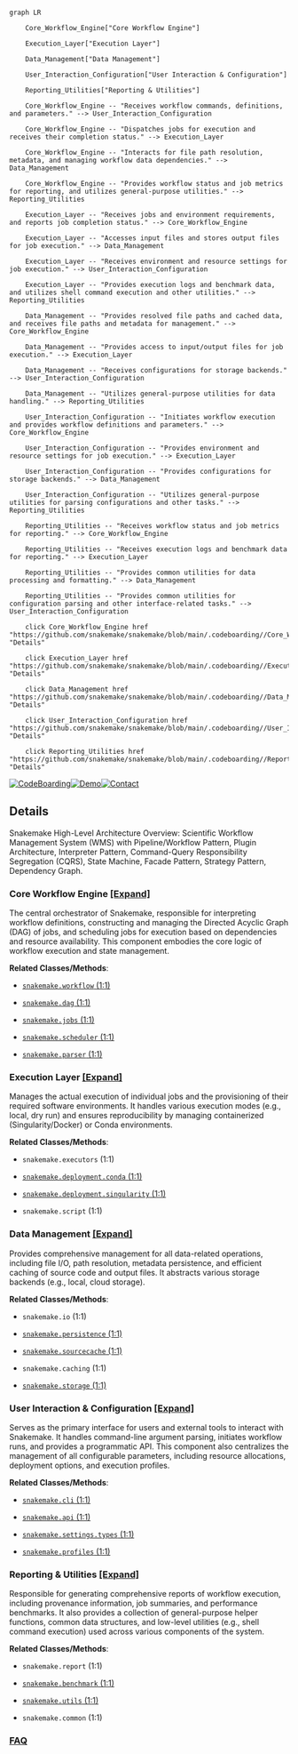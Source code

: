 ```mermaid

graph LR

    Core_Workflow_Engine["Core Workflow Engine"]

    Execution_Layer["Execution Layer"]

    Data_Management["Data Management"]

    User_Interaction_Configuration["User Interaction & Configuration"]

    Reporting_Utilities["Reporting & Utilities"]

    Core_Workflow_Engine -- "Receives workflow commands, definitions, and parameters." --> User_Interaction_Configuration

    Core_Workflow_Engine -- "Dispatches jobs for execution and receives their completion status." --> Execution_Layer

    Core_Workflow_Engine -- "Interacts for file path resolution, metadata, and managing workflow data dependencies." --> Data_Management

    Core_Workflow_Engine -- "Provides workflow status and job metrics for reporting, and utilizes general-purpose utilities." --> Reporting_Utilities

    Execution_Layer -- "Receives jobs and environment requirements, and reports job completion status." --> Core_Workflow_Engine

    Execution_Layer -- "Accesses input files and stores output files for job execution." --> Data_Management

    Execution_Layer -- "Receives environment and resource settings for job execution." --> User_Interaction_Configuration

    Execution_Layer -- "Provides execution logs and benchmark data, and utilizes shell command execution and other utilities." --> Reporting_Utilities

    Data_Management -- "Provides resolved file paths and cached data, and receives file paths and metadata for management." --> Core_Workflow_Engine

    Data_Management -- "Provides access to input/output files for job execution." --> Execution_Layer

    Data_Management -- "Receives configurations for storage backends." --> User_Interaction_Configuration

    Data_Management -- "Utilizes general-purpose utilities for data handling." --> Reporting_Utilities

    User_Interaction_Configuration -- "Initiates workflow execution and provides workflow definitions and parameters." --> Core_Workflow_Engine

    User_Interaction_Configuration -- "Provides environment and resource settings for job execution." --> Execution_Layer

    User_Interaction_Configuration -- "Provides configurations for storage backends." --> Data_Management

    User_Interaction_Configuration -- "Utilizes general-purpose utilities for parsing configurations and other tasks." --> Reporting_Utilities

    Reporting_Utilities -- "Receives workflow status and job metrics for reporting." --> Core_Workflow_Engine

    Reporting_Utilities -- "Receives execution logs and benchmark data for reporting." --> Execution_Layer

    Reporting_Utilities -- "Provides common utilities for data processing and formatting." --> Data_Management

    Reporting_Utilities -- "Provides common utilities for configuration parsing and other interface-related tasks." --> User_Interaction_Configuration

    click Core_Workflow_Engine href "https://github.com/snakemake/snakemake/blob/main/.codeboarding//Core_Workflow_Engine.md" "Details"

    click Execution_Layer href "https://github.com/snakemake/snakemake/blob/main/.codeboarding//Execution_Layer.md" "Details"

    click Data_Management href "https://github.com/snakemake/snakemake/blob/main/.codeboarding//Data_Management.md" "Details"

    click User_Interaction_Configuration href "https://github.com/snakemake/snakemake/blob/main/.codeboarding//User_Interaction_Configuration.md" "Details"

    click Reporting_Utilities href "https://github.com/snakemake/snakemake/blob/main/.codeboarding//Reporting_Utilities.md" "Details"

```



[![CodeBoarding](https://img.shields.io/badge/Generated%20by-CodeBoarding-9cf?style=flat-square)](https://github.com/CodeBoarding/GeneratedOnBoardings)[![Demo](https://img.shields.io/badge/Try%20our-Demo-blue?style=flat-square)](https://www.codeboarding.org/demo)[![Contact](https://img.shields.io/badge/Contact%20us%20-%20contact@codeboarding.org-lightgrey?style=flat-square)](mailto:contact@codeboarding.org)



## Details



Snakemake High-Level Architecture Overview: Scientific Workflow Management System (WMS) with Pipeline/Workflow Pattern, Plugin Architecture, Interpreter Pattern, Command-Query Responsibility Segregation (CQRS), State Machine, Facade Pattern, Strategy Pattern, Dependency Graph.



### Core Workflow Engine [[Expand]](./Core_Workflow_Engine.md)

The central orchestrator of Snakemake, responsible for interpreting workflow definitions, constructing and managing the Directed Acyclic Graph (DAG) of jobs, and scheduling jobs for execution based on dependencies and resource availability. This component embodies the core logic of workflow execution and state management.





**Related Classes/Methods**:



- <a href="https://github.com/snakemake/snakemake/blob/main/src/snakemake/workflow.py#L1-L1" target="_blank" rel="noopener noreferrer">`snakemake.workflow` (1:1)</a>

- <a href="https://github.com/snakemake/snakemake/blob/main/src/snakemake/dag.py#L1-L1" target="_blank" rel="noopener noreferrer">`snakemake.dag` (1:1)</a>

- <a href="https://github.com/snakemake/snakemake/blob/main/src/snakemake/jobs.py#L1-L1" target="_blank" rel="noopener noreferrer">`snakemake.jobs` (1:1)</a>

- <a href="https://github.com/snakemake/snakemake/blob/main/src/snakemake/scheduler.py#L1-L1" target="_blank" rel="noopener noreferrer">`snakemake.scheduler` (1:1)</a>

- <a href="https://github.com/snakemake/snakemake/blob/main/src/snakemake/parser.py#L1-L1" target="_blank" rel="noopener noreferrer">`snakemake.parser` (1:1)</a>





### Execution Layer [[Expand]](./Execution_Layer.md)

Manages the actual execution of individual jobs and the provisioning of their required software environments. It handles various execution modes (e.g., local, dry run) and ensures reproducibility by managing containerized (Singularity/Docker) or Conda environments.





**Related Classes/Methods**:



- `snakemake.executors` (1:1)

- <a href="https://github.com/snakemake/snakemake/blob/main/src/snakemake/deployment/conda.py#L1-L1" target="_blank" rel="noopener noreferrer">`snakemake.deployment.conda` (1:1)</a>

- <a href="https://github.com/snakemake/snakemake/blob/main/src/snakemake/deployment/singularity.py#L1-L1" target="_blank" rel="noopener noreferrer">`snakemake.deployment.singularity` (1:1)</a>

- `snakemake.script` (1:1)





### Data Management [[Expand]](./Data_Management.md)

Provides comprehensive management for all data-related operations, including file I/O, path resolution, metadata persistence, and efficient caching of source code and output files. It abstracts various storage backends (e.g., local, cloud storage).





**Related Classes/Methods**:



- `snakemake.io` (1:1)

- <a href="https://github.com/snakemake/snakemake/blob/main/src/snakemake/persistence.py#L1-L1" target="_blank" rel="noopener noreferrer">`snakemake.persistence` (1:1)</a>

- <a href="https://github.com/snakemake/snakemake/blob/main/src/snakemake/sourcecache.py#L1-L1" target="_blank" rel="noopener noreferrer">`snakemake.sourcecache` (1:1)</a>

- `snakemake.caching` (1:1)

- <a href="https://github.com/snakemake/snakemake/blob/main/src/snakemake/storage.py#L1-L1" target="_blank" rel="noopener noreferrer">`snakemake.storage` (1:1)</a>





### User Interaction & Configuration [[Expand]](./User_Interaction_Configuration.md)

Serves as the primary interface for users and external tools to interact with Snakemake. It handles command-line argument parsing, initiates workflow runs, and provides a programmatic API. This component also centralizes the management of all configurable parameters, including resource allocations, deployment options, and execution profiles.





**Related Classes/Methods**:



- <a href="https://github.com/snakemake/snakemake/blob/main/src/snakemake/cli.py#L1-L1" target="_blank" rel="noopener noreferrer">`snakemake.cli` (1:1)</a>

- <a href="https://github.com/snakemake/snakemake/blob/main/src/snakemake/api.py#L1-L1" target="_blank" rel="noopener noreferrer">`snakemake.api` (1:1)</a>

- <a href="https://github.com/snakemake/snakemake/blob/main/src/snakemake/settings/types.py#L1-L1" target="_blank" rel="noopener noreferrer">`snakemake.settings.types` (1:1)</a>

- <a href="https://github.com/snakemake/snakemake/blob/main/src/snakemake/profiles.py#L1-L1" target="_blank" rel="noopener noreferrer">`snakemake.profiles` (1:1)</a>





### Reporting & Utilities [[Expand]](./Reporting_Utilities.md)

Responsible for generating comprehensive reports of workflow execution, including provenance information, job summaries, and performance benchmarks. It also provides a collection of general-purpose helper functions, common data structures, and low-level utilities (e.g., shell command execution) used across various components of the system.





**Related Classes/Methods**:



- `snakemake.report` (1:1)

- <a href="https://github.com/snakemake/snakemake/blob/main/src/snakemake/benchmark.py#L1-L1" target="_blank" rel="noopener noreferrer">`snakemake.benchmark` (1:1)</a>

- <a href="https://github.com/snakemake/snakemake/blob/main/src/snakemake/utils.py#L1-L1" target="_blank" rel="noopener noreferrer">`snakemake.utils` (1:1)</a>

- `snakemake.common` (1:1)









### [FAQ](https://github.com/CodeBoarding/GeneratedOnBoardings/tree/main?tab=readme-ov-file#faq)